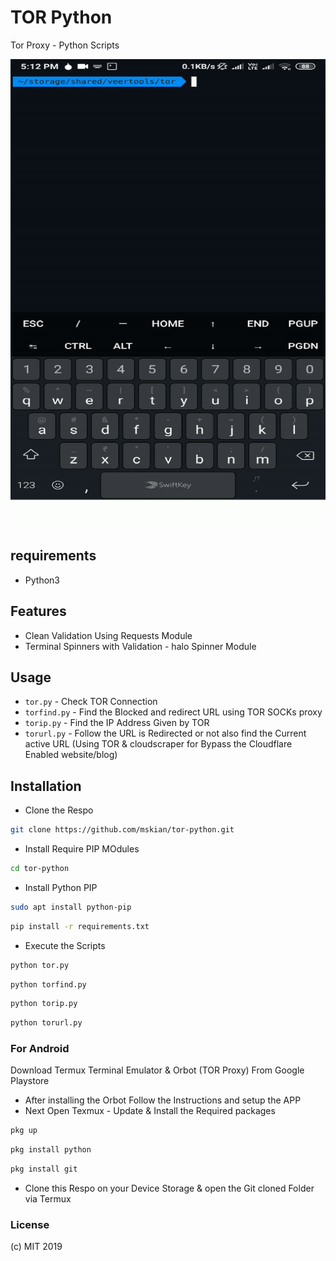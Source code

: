 # TOR Python

Tor Proxy - Python Scripts

<p>
<img src="https://raw.githubusercontent.com/mskian/tor-python/master/screenshot.gif" width="600" height="750">
</p>

## requirements

- Python3

## Features

- Clean Validation Using Requests Module
- Terminal Spinners with Validation - halo Spinner Module

## Usage

- `tor.py` - Check TOR Connection
- `torfind.py` - Find the Blocked and redirect URL using TOR SOCKs proxy
- `torip.py` - Find the IP Address Given by TOR
- `torurl.py` - Follow the URL is Redirected or not also find the Current active URL (Using TOR & cloudscraper for Bypass the Cloudflare Enabled website/blog)

## Installation

- Clone the Respo

```bash
git clone https://github.com/mskian/tor-python.git
```
- Install Require PIP MOdules

```bash
cd tor-python
```
- Install Python PIP

```bash
sudo apt install python-pip
```

```bash
pip install -r requirements.txt
```

- Execute the Scripts

```bash
python tor.py
```

```bash
python torfind.py
```

```bash
python torip.py
```

```bash
python torurl.py
```

### For Android

Download Termux Terminal Emulator & Orbot (TOR Proxy) From Google Playstore

- After installing the Orbot Follow the Instructions and setup the APP
- Next Open Texmux - Update & Install the Required packages

```bash
pkg up
```

```bash
pkg install python
```

```bash
pkg install git
```

- Clone this Respo on your Device Storage & open the Git cloned Folder via Termux

### License

(c) MIT 2019
